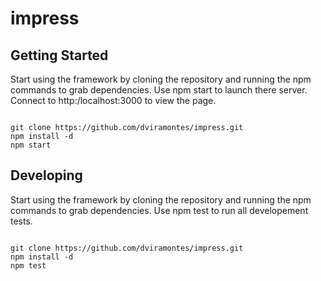 <h1>
impress
</h1>

<h2>
Getting Started
</h2>
Start using the framework by cloning the repository and running the npm commands
 to grab dependencies. Use npm start to launch there server. Connect to
 http:/localhost:3000 to view the page.
<pre><code>
git clone https://github.com/dviramontes/impress.git
npm install -d
npm start
</code></pre>
<h2>
Developing
</h2>
Start using the framework by cloning the repository and running the npm commands
 to grab dependencies. Use npm test to run all developement tests.
<pre><code>
git clone https://github.com/dviramontes/impress.git
npm install -d
npm test
</code></pre>